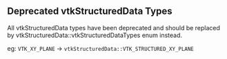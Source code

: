 ## Deprecated vtkStructuredData Types

All vtkStructuredData types have been deprecated and should be replaced by
vtkStructuredData::vtkStructuredDataTypes enum instead.

eg: `VTK_XY_PLANE` -> `vtkStructuredData::VTK_STRUCTURED_XY_PLANE`
